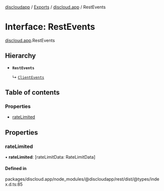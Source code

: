 [discloudapp](../README.md) / [Exports](../modules.md) / [discloud.app](../modules/discloud_app.md) / RestEvents

# Interface: RestEvents

[discloud.app](../modules/discloud_app.md).RestEvents

## Hierarchy

- **`RestEvents`**

  ↳ [`ClientEvents`](discloud_app.ClientEvents.md)

## Table of contents

### Properties

- [rateLimited](discloud_app.RestEvents-1.md#ratelimited)

## Properties

### rateLimited

• **rateLimited**: [rateLimitData: RateLimitData]

#### Defined in

packages/discloud.app/node_modules/@discloudapp/rest/dist/@types/index.d.ts:85
